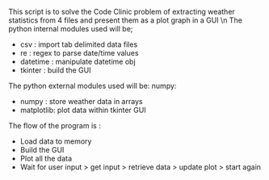 This script is to solve the Code Clinic problem of extracting weather statistics from 4 files and present them as a plot graph in a GUI \n
The python internal modules used will be;
- csv       : import tab delimited data files
- re        : regex to parse date/time values
- datetime  : manipulate datetime obj
- tkinter   : build the GUI

The python external modules used will be: numpy:
- numpy     : store weather data in arrays
- matplotlib: plot data within tkinter GUI

The flow of the program is :
- Load data to memory
- Build the GUI
- Plot all the data
- Wait for user input > get input > retrieve data > update plot > start again